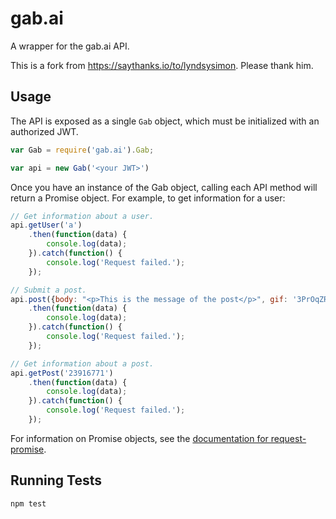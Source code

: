 # gab.ai

A wrapper for the gab.ai API.

This is a fork from https://saythanks.io/to/lyndsysimon. Please thank him.

## Usage

The API is exposed as a single `Gab` object, which must be initialized with an authorized JWT.

```javascript
var Gab = require('gab.ai').Gab;

var api = new Gab('<your JWT>')
```

Once you have an instance of the Gab object, calling each API method will return a Promise object. For example, to get information for a user:

```javascript
// Get information about a user.
api.getUser('a')
    .then(function(data) {
        console.log(data);
    }).catch(function() {
        console.log('Request failed.');
    });

// Submit a post.
api.post({body: "<p>This is the message of the post</p>", gif: '3PrOqZRpbmqFa'})
    .then(function(data) {
        console.log(data);
    }).catch(function() {
        console.log('Request failed.');
    });

// Get information about a post.
api.getPost('23916771')
    .then(function(data) {
        console.log(data);
    }).catch(function() {
        console.log('Request failed.');
    });
```

For information on Promise objects, see the [documentation for request-promise](https://github.com/request/request-promise).

## Running Tests

```bash
npm test
```
